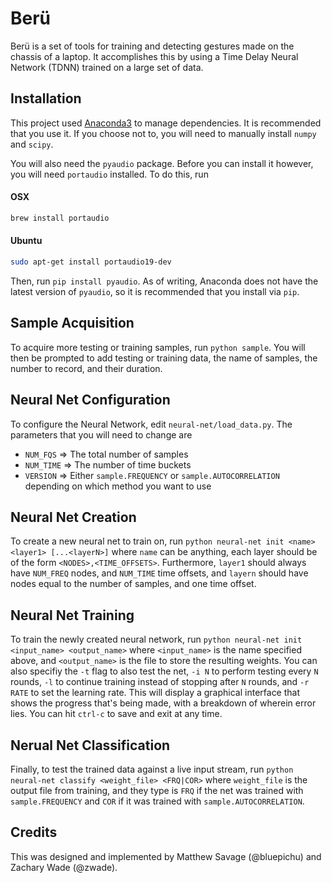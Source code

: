 # Berü

Berü is a set of tools for training and detecting gestures made on the chassis of a laptop. It accomplishes this by using a Time Delay Neural Network (TDNN) trained on a large set of data.

## Installation

This project used [Anaconda3](https://www.continuum.io/downloads) to manage dependencies. It is recommended that you use it. If you choose not to, you will need to manually install `numpy` and `scipy`.

You will also need the `pyaudio` package. Before you can install it however, you will need `portaudio` installed. To do this, run

#### OSX

```bash
brew install portaudio
```

#### Ubuntu

```bash
sudo apt-get install portaudio19-dev
```

Then, run `pip install pyaudio`. As of writing, Anaconda does not have the latest version of `pyaudio`, so it is recommended that you install via `pip`.

## Sample Acquisition

To acquire more testing or training samples, run `python sample`. You will then be prompted to add testing or training data, the name of samples, the number to record, and their duration. 

## Neural Net Configuration

To configure the Neural Network, edit `neural-net/load_data.py`. The parameters that you will need to change are 

 - `NUM_FQS` => The total number of samples
 - `NUM_TIME` => The number of time buckets
 - `VERSION` => Either `sample.FREQUENCY` or `sample.AUTOCORRELATION` depending on which method you want to use
 
## Neural Net Creation

To create a new neural net to train on, run `python neural-net init <name> <layer1> [...<layerN>]` where `name` can be anything, each layer should be of the form `<NODES>,<TIME_OFFSETS>`. Furthermore, `layer1` should always have `NUM_FREQ` nodes, and `NUM_TIME` time offsets, and `layern` should have nodes equal to the number of samples, and one time offset. 

## Neural Net Training

To train the newly created neural network, run `python neural-net init <input_name> <output_name>` where `<input_name>` is the name specified above, and `<output_name>` is the file to store the resulting weights. You can also specifiy the `-t` flag to also test the net, `-i N` to perform testing every `N` rounds, `-l` to continue training instead of stopping after `N` rounds, and `-r RATE` to set the learning rate. This will display a graphical interface that shows the progress that's being made, with a breakdown of wherein error lies. You can hit `ctrl-c` to save and exit at any time.

## Nerual Net Classification

Finally, to test the trained data against a live input stream, run `python neural-net classify <weight_file> <FRQ|COR>` where `weight_file` is the output file from training, and they type is `FRQ` if the net was trained with `sample.FREQUENCY` and `COR` if it was trained with `sample.AUTOCORRELATION`. 

## Credits

This was designed and implemented by Matthew Savage (@bluepichu) and Zachary Wade (@zwade). 
